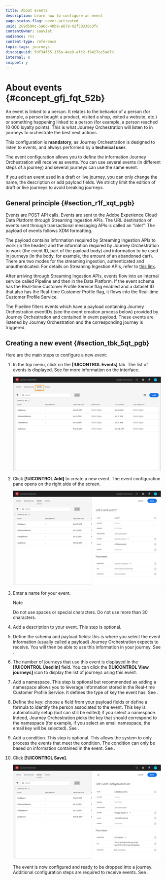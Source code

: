 ```yaml
---
title: About events
description: Learn how to configure an event
page-status-flag: never-activated
uuid: 269d590c-5a6d-40b9-a879-02f5033863fc
contentOwner: sauviat
audience: rns
content-type: reference
topic-tags: journeys
discoiquuid: 5df34f55-135a-4ea8-afc2-f9427ce5ae7b
internal: n
snippet: y
---
```


# About events {#concept_gfj_fqt_52b}

An event is linked to a person. It relates to the behavior of a person (for example, a person bought a product, visited a shop, exited a website, etc.) or something happening linked to a person (for example, a person reached 10 000 loyalty points). This is what Journey Orchestration will listen to in journeys to orchestrate the best next actions.

This configuration is **mandatory**, as Journey Orchestration is designed to listen to events, and always performed by a **technical user**.

The event configuration allows you to define the information Journey Orchestration will receive as events. You can use several events (in different steps of a journey) and several journeys can use the same event.

If you edit an event used in a draft or live journey, you can only change the name, the description or add payload fields. We strictly limit the edition of draft or live journeys to avoid breaking journeys.

## General principle {#section_r1f_xqt_pgb}

Events are POST API calls. Events are sent to the Adobe Experience Cloud Data Platform through Streaming Ingestion APIs. The URL destination of events sent through transactional messaging APIs is called an “inlet”. The payload of events follows XDM formatting. 

The payload contains information required by Streaming Ingestion APIs to work (in the header) and the information required by Journey Orchestration to work (the event ID, part of the payload body) and information to be used in journeys (in the body, for example, the amount of an abandoned cart). There are two modes for the streaming ingestion, authenticated and unauthenticated. For details on Streaming Ingestion APIs, refer to [this link](https://www.adobe.io/apis/experienceplatform/home/data-ingestion/data-ingestion-services.html#!api-specification/markdown/narrative/technical_overview/streaming_ingest/getting_started_with_platform_streaming_ingestion.md).

After arriving through Streaming Ingestion APIs, events flow into an internal service called Pipeline and then in the Data Platform. If the event schema has the Real-time Customer Profile Service flag enabled and a dataset ID that also has the Real-time Customer Profile flag, it flows into the Real-time Customer Profile Service.

The Pipeline filters events which have a payload containing Journey Orchestration eventIDs (see the event creation process below) provided by Journey Orchestration and contained in event payload. These events are listened by Journey Orchestration and the corresponding journey is triggered.

## Creating a new event {#section_tbk_5qt_pgb}

Here are the main steps to configure a new event:

1. In the top menu, click on the **[!UICONTROL Events]** tab. The list of events is displayed. See [](../about/user-interface.md) for more information on the interface.

    ![](../assets/journey5.png)

1. Click **[!UICONTROL Add]** to create a new event. The event configuration pane opens on the right side of the screen.

    ![](../assets/journey6.png)

1. Enter a name for your event. 

    >[!NOTE]
    >
    >Do not use spaces or special characters. Do not use more than 30 characters.

1. Add a description to your event. This step is optional.
1. Define the schema and payload fields: this is where you select the event information (usually called a payload) Journey Orchestration expects to receive. You will then be able to use this information in your journey. See [](../event/defining-the-payload-fields.md).
1. The number of journeys that use this event is displayed in the **[!UICONTROL Used in]** field. You can click the **[!UICONTROL View journeys]** icon to display the list of journeys using this event.
1. Add a namespace. This step is optional but recommended as adding a namespace allows you to leverage information stored in the Real-time Customer Profile Service. It defines the type of key the event has. See [](../event/selecting-the-namespace.md).
1. Define the key: choose a field from your payload fields or define a formula to identify the person associated to the event. This key is automatically setup (but can still be edited) if you select a namespace. Indeed, Journey Orchestration picks the key that should correspond to the namespace (for example, if you select an email namespace, the email key will be selected). See [](../event/defining-the-event-key.md). 
1. Add a condition. This step is optional. This allows the system to only process the events that meet the condition. The condition can only be based on information contained in the event. See [](../event/adding-a-condition.md).
1. Click **[!UICONTROL Save]**.

    ![](../assets/journey7.png)

    The event is now configured and ready to be dropped into a journey. Additional configuration steps are required to receive events. See [](../event/additional-steps-to-send-events-to-journey-orchestration.md).
